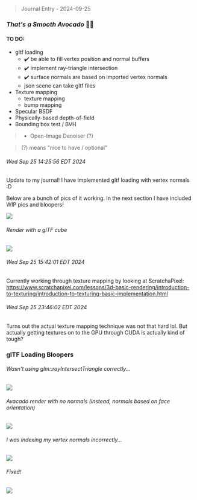 > Journal Entry - 2024-09-25
### *That's a Smooth Avocado* 🙂🥑

#### TO DO: 

* gltf loading
    * ✔️ be able to fill vertex position and normal buffers
    * ✔️ implement ray-triangle intersection
    * ✔️ surface normals are based on imported vertex normals
    * json scene can take gltf files
* Texture mapping
    * texture mapping
    * bump mapping
* Specular BSDF
* Physically-based depth-of-field
* Bounding box test / BVH
> * Open-Image Denoiser (?)

> (?) means "nice to have / optional"

###### Wed Sep 25 14:25:56 EDT 2024

Update to my journal! I have implemented gltf loading with vertex normals :D

Below are a bunch of pics of it working. In the next section I have included WIP pics and bloopers!

![](img/journal_2024-09-25/smoothavacado.png)

###### Render with a glTF cube
![](img/journal_2024-09-25/workingcube.png)


###### Wed Sep 25 15:42:01 EDT 2024

Currently working through texture mapping by looking at ScratchaPixel: https://www.scratchapixel.com/lessons/3d-basic-rendering/introduction-to-texturing/introduction-to-texturing-basic-implementation.html 

###### Wed Sep 25 23:46:02 EDT 2024

Turns out the actual texture mapping technique was not that hard lol. But actually getting textures on to the GPU through CUDA is actually kind of tough? 

### glTF Loading Bloopers

###### Wasn't using glm::rayIntersectTriangle correctly...

![](img/journal_2024-09-25/triangleweird.png)

###### Avacado render with no normals (instead, normals based on face orientation)

![](img/journal_2024-09-25/avocadoNoNormals.png)

###### I was indexing my vertex normals incorrectly...

![](img/journal_2024-09-25/brokenNormals.png)

###### Fixed!

![](img/journal_2024-09-25/fixedNormals.png)



